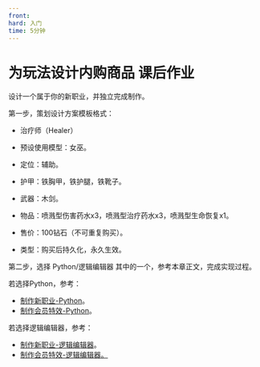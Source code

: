 ```yaml
---
front: 
hard: 入门
time: 5分钟
---
```

# 为玩法设计内购商品  课后作业

设计一个属于你的新职业，并独立完成制作。

第一步，策划设计方案模板格式：

- 治疗师（Healer）

- 预设使用模型：女巫。

- 定位：辅助。

- 护甲：铁胸甲，铁护腿，铁靴子。

- 武器：木剑。

- 物品：喷溅型伤害药水x3，喷溅型治疗药水x3，喷溅型生命恢复x1。

- 售价：100钻石（不可重复购买）。

- 类型：购买后持久化，永久生效。

  

第二步，选择 Python/逻辑编辑器 其中的一个，参考本章正文，完成实现过程。

若选择Python，参考：

- [制作新职业-Python](./4-为玩法设计内购商品.html?catalog=1#Python程序向实战-制作新职业)。
- [制作会员特效-Python](./4-为玩法设计内购商品.html?catalog=1#Python程序向实战-制作会员特效)。

若选择逻辑编辑器，参考：

- [制作新职业-逻辑编辑器](./4-为玩法设计内购商品.html?catalog=1#逻辑编辑器程序向实战-制作新职业)。
- [制作会员特效-逻辑编辑器。](./4-为玩法设计内购商品.html?catalog=1#逻辑编辑器程序向实战-制作会员特效)

